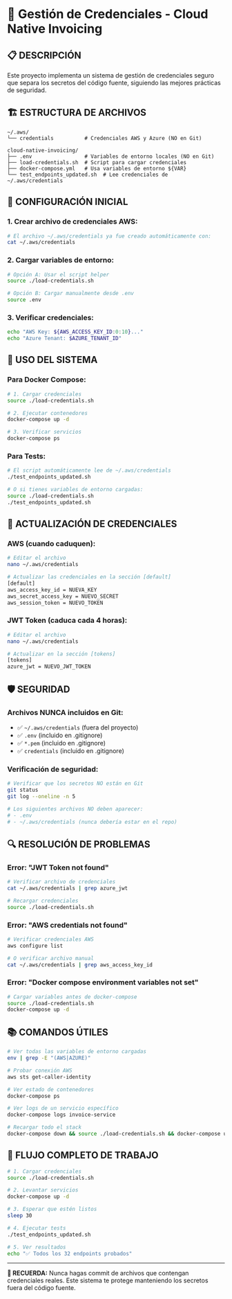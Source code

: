 # 🔐 Gestión de Credenciales - Cloud Native Invoicing

## 📋 **DESCRIPCIÓN**

Este proyecto implementa un sistema de gestión de credenciales seguro que separa los secretos del código fuente, siguiendo las mejores prácticas de seguridad.

## 🏗️ **ESTRUCTURA DE ARCHIVOS**

```
~/.aws/
└── credentials          # Credenciales AWS y Azure (NO en Git)

cloud-native-invoicing/
├── .env                 # Variables de entorno locales (NO en Git)
├── load-credentials.sh  # Script para cargar credenciales
├── docker-compose.yml   # Usa variables de entorno ${VAR}
└── test_endpoints_updated.sh  # Lee credenciales de ~/.aws/credentials
```

## 🔧 **CONFIGURACIÓN INICIAL**

### 1. **Crear archivo de credenciales AWS:**

```bash
# El archivo ~/.aws/credentials ya fue creado automáticamente con:
cat ~/.aws/credentials
```

### 2. **Cargar variables de entorno:**

```bash
# Opción A: Usar el script helper
source ./load-credentials.sh

# Opción B: Cargar manualmente desde .env
source .env
```

### 3. **Verificar credenciales:**

```bash
echo "AWS Key: ${AWS_ACCESS_KEY_ID:0:10}..."
echo "Azure Tenant: $AZURE_TENANT_ID"
```

## 🚀 **USO DEL SISTEMA**

### **Para Docker Compose:**

```bash
# 1. Cargar credenciales
source ./load-credentials.sh

# 2. Ejecutar contenedores
docker-compose up -d

# 3. Verificar servicios
docker-compose ps
```

### **Para Tests:**

```bash
# El script automáticamente lee de ~/.aws/credentials
./test_endpoints_updated.sh

# O si tienes variables de entorno cargadas:
source ./load-credentials.sh
./test_endpoints_updated.sh
```

## 🔄 **ACTUALIZACIÓN DE CREDENCIALES**

### **AWS (cuando caduquen):**

```bash
# Editar el archivo
nano ~/.aws/credentials

# Actualizar las credenciales en la sección [default]
[default]
aws_access_key_id = NUEVA_KEY
aws_secret_access_key = NUEVO_SECRET
aws_session_token = NUEVO_TOKEN
```

### **JWT Token (caduca cada 4 horas):**

```bash
# Editar el archivo
nano ~/.aws/credentials

# Actualizar en la sección [tokens]
[tokens]
azure_jwt = NUEVO_JWT_TOKEN
```

## 🛡️ **SEGURIDAD**

### **Archivos NUNCA incluidos en Git:**

- ✅ `~/.aws/credentials` (fuera del proyecto)
- ✅ `.env` (incluido en .gitignore)
- ✅ `*.pem` (incluido en .gitignore)
- ✅ `credentials` (incluido en .gitignore)

### **Verificación de seguridad:**

```bash
# Verificar que los secretos NO están en Git
git status
git log --oneline -n 5

# Los siguientes archivos NO deben aparecer:
# - .env
# - ~/.aws/credentials (nunca debería estar en el repo)
```

## 🔍 **RESOLUCIÓN DE PROBLEMAS**

### **Error: "JWT Token not found"**

```bash
# Verificar archivo de credenciales
cat ~/.aws/credentials | grep azure_jwt

# Recargar credenciales
source ./load-credentials.sh
```

### **Error: "AWS credentials not found"**

```bash
# Verificar credenciales AWS
aws configure list

# O verificar archivo manual
cat ~/.aws/credentials | grep aws_access_key_id
```

### **Error: "Docker compose environment variables not set"**

```bash
# Cargar variables antes de docker-compose
source ./load-credentials.sh
docker-compose up -d
```

## 📚 **COMANDOS ÚTILES**

```bash
# Ver todas las variables de entorno cargadas
env | grep -E "(AWS|AZURE)"

# Probar conexión AWS
aws sts get-caller-identity

# Ver estado de contenedores
docker-compose ps

# Ver logs de un servicio específico
docker-compose logs invoice-service

# Recargar todo el stack
docker-compose down && source ./load-credentials.sh && docker-compose up -d
```

## 🎯 **FLUJO COMPLETO DE TRABAJO**

```bash
# 1. Cargar credenciales
source ./load-credentials.sh

# 2. Levantar servicios
docker-compose up -d

# 3. Esperar que estén listos
sleep 30

# 4. Ejecutar tests
./test_endpoints_updated.sh

# 5. Ver resultados
echo "✅ Todos los 32 endpoints probados"
```

---

**🔐 RECUERDA:** Nunca hagas commit de archivos que contengan credenciales reales. Este sistema te protege manteniendo los secretos fuera del código fuente.
